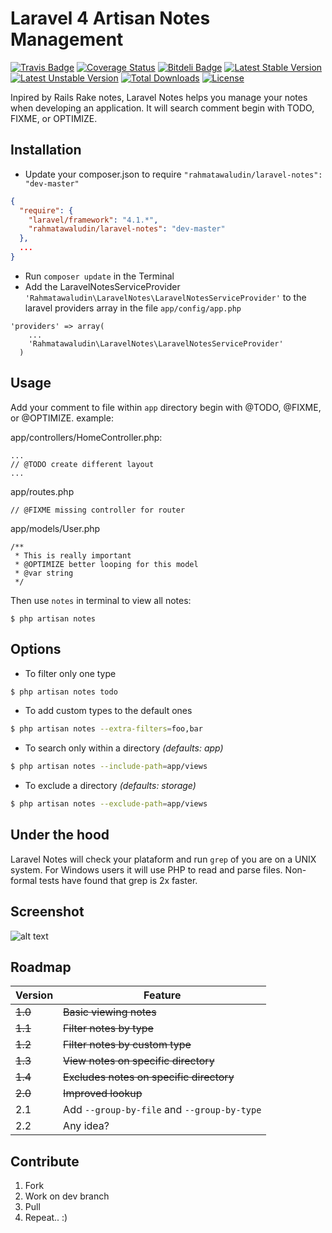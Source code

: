 Laravel 4 Artisan Notes Management
==================================
[![Travis Badge](https://secure.travis-ci.org/rahmatawaludin/laravel-notes.png)](http://travis-ci.org/rahmatawaludin/laravel-notes)
[![Coverage Status](https://coveralls.io/repos/rahmatawaludin/laravel-notes/badge.png)](https://coveralls.io/r/rahmatawaludin/laravel-notes)
[![Bitdeli Badge](https://d2weczhvl823v0.cloudfront.net/rahmatawaludin/laravel-notes/trend.png)](https://bitdeli.com/free "Bitdeli Badge")
[![Latest Stable Version](https://poser.pugx.org/rahmatawaludin/laravel-notes/v/stable.png)](https://packagist.org/packages/rahmatawaludin/laravel-notes)
[![Latest Unstable Version](https://poser.pugx.org/rahmatawaludin/laravel-notes/v/unstable.png)](https://packagist.org/packages/rahmatawaludin/laravel-notes)
[![Total Downloads](https://poser.pugx.org/rahmatawaludin/laravel-notes/downloads.png)](https://packagist.org/packages/rahmatawaludin/laravel-notes)
[![License](https://poser.pugx.org/rahmatawaludin/laravel-notes/license.png)](https://packagist.org/packages/rahmatawaludin/laravel-notes)

Inpired by Rails Rake notes, Laravel Notes helps you manage your notes when developing an application. It will search comment begin with TODO, FIXME, or OPTIMIZE.

## Installation

+ Update your composer.json to require `"rahmatawaludin/laravel-notes": "dev-master"`
```json
{
  "require": {
    "laravel/framework": "4.1.*",
    "rahmatawaludin/laravel-notes": "dev-master"
  },
  ...
}
```

+ Run `composer update` in the Terminal
+ Add the LaravelNotesServiceProvider `'Rahmatawaludin\LaravelNotes\LaravelNotesServiceProvider'` to the laravel providers array in the file `app/config/app.php`

```
'providers' => array(
    ...
    'Rahmatawaludin\LaravelNotes\LaravelNotesServiceProvider'
  )
```

## Usage

Add your comment to file within `app` directory begin with @TODO, @FIXME, or @OPTIMIZE.
example:

app/controllers/HomeController.php:
```
...
// @TODO create different layout
...
```

app/routes.php
```
// @FIXME missing controller for router
```

app/models/User.php
```
/**
 * This is really important
 * @OPTIMIZE better looping for this model
 * @var string
 */
```

Then use `notes` in terminal to view all notes:
```
$ php artisan notes
```

## Options

+ To filter only one type
```bash
$ php artisan notes todo
```

+ To add custom types to the default ones
```bash
$ php artisan notes --extra-filters=foo,bar
```

+ To search only within a directory *(defaults: app)*
```bash
$ php artisan notes --include-path=app/views
```

+ To exclude a directory *(defaults: storage)*
```bash
$ php artisan notes --exclude-path=app/views
```

## Under the hood
Laravel Notes will check your plataform and run `grep` of you are on a UNIX system. For Windows users it will use PHP to read and parse files. Non-formal tests have found that grep is 2x faster.

## Screenshot

![alt text](https://raw.github.com/rahmatawaludin/laravel-notes/master/screenshot.png "Notes Screenshot")

## Roadmap
Version | Feature
--- | ---
~~1.0~~ | ~~Basic viewing notes~~
~~1.1~~ | ~~Filter notes by type~~
~~1.2~~ | ~~Filter notes by custom type~~
~~1.3~~ | ~~View notes on specific directory~~
~~1.4~~ | ~~Excludes notes on specific directory~~
~~2.0~~ | ~~Improved lookup~~
2.1 | Add `--group-by-file` and `--group-by-type`
2.2 | Any idea?

## Contribute
1. Fork
2. Work on dev branch
3. Pull
4. Repeat.. :)
